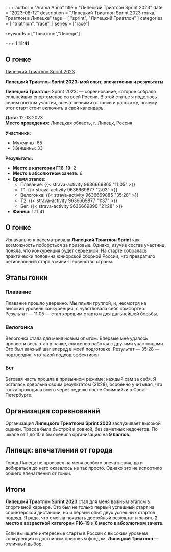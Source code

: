 +++
author = "Arama Anna"
title = "Липецкий Триатлон Sprint 2023"
date = "2023-08-12"
description = "Липецкий Триатлон Sprint 2023 гонка, Триатлон в Липецке"
tags = [
    "sprint",
    "Липецкий Триатлон"
]
categories = [
    "triathlon",
    "race",
]
series = ["race"]

keywords = ["Триатлон","Липецк"]
 
+++
**1:11:41**


<!--more-->

## О гонке

[Липецкий Триатлон Sprint 2023](https://tristats.ru/RUS/profile/nobrand/lipetskiy-triatlon/sprint/2023)


**Липецкий Триатлон Sprint 2023: мой опыт, впечатления и результаты**  

**Липецкий Триатлон** Sprint 2023:  — соревнование, которое собрало сильнейших спортсменов со всей России. В этой статье я поделюсь своим опытом участия, впечатлениями от гонки и расскажу, почему этот старт стоит включить в свой календарь. 

**Дата:** 12.08.2023  
**Место проведения:** Липецкая область, г. Липецк, Россия  

**Участники:**  
- Мужчины: 65  
- Женщины: 33  

**Результаты:**  
- **Место в категории F16-19:** 2  
- **Место в абсолютном зачете:** 6  
- **Время этапов:**  
  - Плавание: {{< strava-activity 9636669865 "11:05" >}}
  - Т1:  {{< strava-activity 9636669877 "2:03" >}}
  - Велогонка: {{< strava-activity 9636669885 "35:28" >}}  
  - Т2: {{< strava-activity 9636669877 "1:37" >}}  
  - Бег: {{< strava-activity 9636669890 "21:28" >}}
- **Финиш:** 1:11:41 


## О гонке  
Изначально я рассматривала **Липецкий Триатлон Sprint** как возможность побороться за призовые. Однако, изучив состав участниц, поняла, что конкуренция будет серьезной. На старте собралась практически половина юниорской сборной России, что превратило региональный старт в мини-Первенство страны.  

## Этапы гонки  

### Плавание  
Плавание прошло уверенно. Мы плыли группой, и, несмотря на высокий уровень конкуренции, я чувствовала себя комфортно. Результат — 11:05 — стал хорошим стартом для дальнейшей борьбы.  

### Велогонка  
Велогонка стала для меня новым опытом. Впервые мне удалось провести весь этап в пачке, слаженно работая с другими участницами. Это был важный шаг вперед в моей подготовке. Результат — 35:28 — подтвердил, что такой подход эффективен.  

### Бег  
Беговая часть прошла в привычном режиме: каждый сам за себя. Я осталась довольна своим результатом (21:28), особенно учитывая, что гонка проходила всего через неделю после Олимпийки в Санкт-Петербурге.  

## Организация соревнований  
Организация **Липецкого Триатлона Sprint 2023** заслуживает высокой оценки. Трасса была быстрой и ровной, без заметных недочетов. По шкале от 1 до 10 я бы оценила организацию на **9 баллов**.  

## Липецк: впечатления от города  
Город Липецк не произвел на меня особого впечатления, да и добираться до него оказалось не так просто. Однако это не испортило общего впечатления от гонки.  

## Итоги  
**Липецкий Триатлон Sprint 2023** стал для меня важным этапом в спортивной карьере. Это был не только первый успешный старт на спринтерской дистанции, но и первый опыт двух успешных стартов подряд. Я рада, что смогла показать достойный результат и занять **2 место в возрастной категории F16-19** и **6 место в абсолютном зачете**.  

Если вы ищете интересные старты в России с высоким уровнем конкуренции и достойным призовым фондом, **Липецкий Триатлон** — отличный выбор.  
